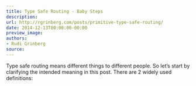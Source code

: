 ```yaml
---
title: Type Safe Routing - Baby Steps
description:
url: http://rgrinberg.com/posts/primitive-type-safe-routing/
date: 2014-12-13T00:00:00-00:00
preview_image:
authors:
- Rudi Grinberg
source:
---
```


<p>Type safe routing means different things to different people. So let&rsquo;s
start by clarifying the intended meaning in this post. There are 2
widely used definitions:</p>

